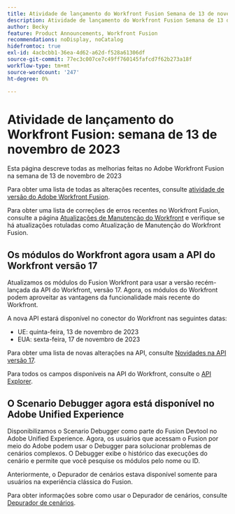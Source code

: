 ```yaml
---
title: Atividade de lançamento do Workfront Fusion Semana de 13 de novembro de 2023
description: Atividade de lançamento do Workfront Fusion Semana de 13 de novembro de 2023
author: Becky
feature: Product Announcements, Workfront Fusion
recommendations: noDisplay, noCatalog
hidefromtoc: true
exl-id: 4acbcbb1-36ea-4d62-a62d-f528a61306df
source-git-commit: 77ec3c007ce7c49ff760145fafcd7f62b273a18f
workflow-type: tm+mt
source-wordcount: '247'
ht-degree: 0%

---
```


# Atividade de lançamento do Workfront Fusion: semana de 13 de novembro de 2023

Esta página descreve todas as melhorias feitas no Adobe Workfront Fusion na semana de 13 de novembro de 2023

Para obter uma lista de todas as alterações recentes, consulte [atividade de versão do Adobe Workfront Fusion](/help/workfront-fusion/fusion-product-releases/fusion-release-activity.md).

Para obter uma lista de correções de erros recentes no Workfront Fusion, consulte a página [Atualizações de Manutenção do Workfront](https://experienceleague.adobe.com/docs/workfront-known-issues/releases/current-updates.html?lang=pt-BR) e verifique se há atualizações rotuladas como Atualização de Manutenção do Workfront Fusion.

## Os módulos do Workfront agora usam a API do Workfront versão 17

Atualizamos os módulos do Fusion Workfront para usar a versão recém-lançada da API do Workfront, versão 17. Agora, os módulos do Workfront podem aproveitar as vantagens da funcionalidade mais recente do Workfront.

A nova API estará disponível no conector do Workfront nas seguintes datas:

* UE: quinta-feira, 13 de novembro de 2023
* EUA: sexta-feira, 17 de novembro de 2023

Para obter uma lista de novas alterações na API, consulte [Novidades na API versão 17](https://experienceleague.adobe.com/pt-br/docs/workfront/using/adobe-workfront-api/api-notes/new-api-version-17).

Para todos os campos disponíveis na API do Workfront, consulte o [API Explorer](https://developer.adobe.com/workfront/api-explorer).

## O Scenario Debugger agora está disponível no Adobe Unified Experience

Disponibilizamos o Scenario Debugger como parte do Fusion Devtool no Adobe Unified Experience. Agora, os usuários que acessam o Fusion por meio do Adobe podem usar o Debugger para solucionar problemas de cenários complexos. O Debugger exibe o histórico das execuções do cenário e permite que você pesquise os módulos pelo nome ou ID.

Anteriormente, o Depurador de cenários estava disponível somente para usuários na experiência clássica do Fusion.

Para obter informações sobre como usar o Depurador de cenários, consulte [Depurador de cenários](/help/workfront-fusion/manage-scenarios/debug-a-scenario.md#scenario-debugger).

